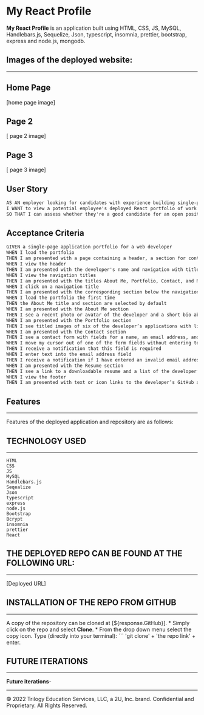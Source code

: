 # My React Profile
**My React Profile** is an application built using HTML, CSS, JS, MySQL, Handlebars.js, Sequelize, Json, typescript, insomnia, prettier, bootstrap, express and node.js, mongodb.


## Images of the deployed website:
***

## Home Page
[home page image]

## Page 2
[ page 2 image]

## Page 3
[ page 3 image]



## User Story

```md
AS AN employer looking for candidates with experience building single-page applications
I WANT to view a potential employee's deployed React portfolio of work samples
SO THAT I can assess whether they're a good candidate for an open position
```

## Acceptance Criteria

```md
GIVEN a single-page application portfolio for a web developer
WHEN I load the portfolio
THEN I am presented with a page containing a header, a section for content, and a footer
WHEN I view the header
THEN I am presented with the developer's name and navigation with titles corresponding to different sections of the portfolio
WHEN I view the navigation titles
THEN I am presented with the titles About Me, Portfolio, Contact, and Resume, and the title corresponding to the current section is highlighted
WHEN I click on a navigation title
THEN I am presented with the corresponding section below the navigation without the page reloading and that title is highlighted
WHEN I load the portfolio the first time
THEN the About Me title and section are selected by default
WHEN I am presented with the About Me section
THEN I see a recent photo or avatar of the developer and a short bio about them
WHEN I am presented with the Portfolio section
THEN I see titled images of six of the developer’s applications with links to both the deployed applications and the corresponding GitHub repositories
WHEN I am presented with the Contact section
THEN I see a contact form with fields for a name, an email address, and a message
WHEN I move my cursor out of one of the form fields without entering text
THEN I receive a notification that this field is required
WHEN I enter text into the email address field
THEN I receive a notification if I have entered an invalid email address
WHEN I am presented with the Resume section
THEN I see a link to a downloadable resume and a list of the developer’s proficiencies
WHEN I view the footer
THEN I am presented with text or icon links to the developer’s GitHub and LinkedIn profiles, and their profile on a third platform (Stack Overflow, Twitter)
```
 
  ## Features
  ***
  
  Features of the deployed application and repository are as follows:


  ## TECHNOLOGY USED
  ***
    HTML 
    CSS 
    JS 
    MySQL
    Handlebars.js
    Seqealize
    Json 
    typescript
    express 
    node.js
    Bootstrap
    Bcrypt
    insomnia
    prettier
    React
 

## THE DEPLOYED REPO CAN BE FOUND AT THE FOLLOWING URL:
***

[Deployed URL]

  ## INSTALLATION OF THE REPO FROM GITHUB
  ***
  A copy of the repository can be cloned at [${response.GitHub}]. 
    * Simply click on the repo and select **Clone**. 
    * From the drop down menu select the copy icon. Type (directly into your terminal):
    ```
    'git clone' + 'the repo link' + enter.
     

  ## FUTURE ITERATIONS
  ***
  **Future iterations**- 


- - -
© 2022 Trilogy Education Services, LLC, a 2U, Inc. brand. Confidential and Proprietary. All Rights Reserved.
